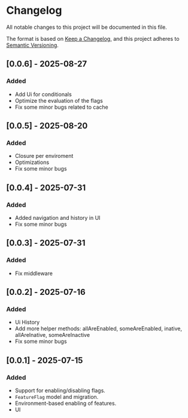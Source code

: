 # Changelog

All notable changes to this project will be documented in this file.

The format is based on [Keep a Changelog](https://keepachangelog.com/en/1.0.0/),
and this project adheres to [Semantic Versioning](https://semver.org/spec/v2.0.0.html).

## [0.0.6] - 2025-08-27

### Added

- Add Ui for conditionals
- Optimize the evaluation of the flags
- Fix some minor bugs related to cache

## [0.0.5] - 2025-08-20

### Added

- Closure per enviroment
- Optimizations
- Fix some minor bugs

## [0.0.4] - 2025-07-31

### Added

- Added navigation and history in UI
- Fix some minor bugs

## [0.0.3] - 2025-07-31

### Added

- Fix middleware

## [0.0.2] - 2025-07-16

### Added

- Ui History
- Add more helper methods: allAreEnabled, someAreEnabled, inative, allAreInative, someAreInactive
- Fix some minor bugs

## [0.0.1] - 2025-07-15

### Added

- Support for enabling/disabling flags.
- `FeatureFlag` model and migration.
- Environment-based enabling of features.
- UI
